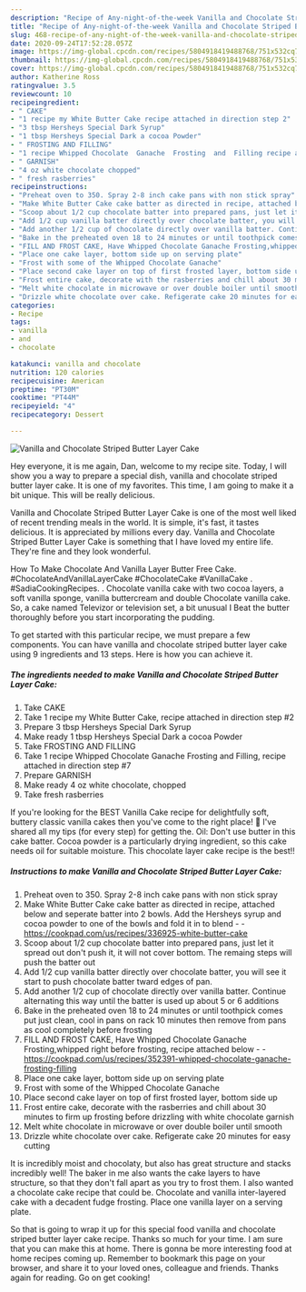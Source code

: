 ```yaml
---
description: "Recipe of Any-night-of-the-week Vanilla and Chocolate Striped Butter Layer Cake"
title: "Recipe of Any-night-of-the-week Vanilla and Chocolate Striped Butter Layer Cake"
slug: 468-recipe-of-any-night-of-the-week-vanilla-and-chocolate-striped-butter-layer-cake
date: 2020-09-24T17:52:28.057Z
image: https://img-global.cpcdn.com/recipes/5804918419488768/751x532cq70/vanilla-and-chocolate-striped-butter-layer-cake-recipe-main-photo.jpg
thumbnail: https://img-global.cpcdn.com/recipes/5804918419488768/751x532cq70/vanilla-and-chocolate-striped-butter-layer-cake-recipe-main-photo.jpg
cover: https://img-global.cpcdn.com/recipes/5804918419488768/751x532cq70/vanilla-and-chocolate-striped-butter-layer-cake-recipe-main-photo.jpg
author: Katherine Ross
ratingvalue: 3.5
reviewcount: 10
recipeingredient:
- " CAKE"
- "1 recipe my White Butter Cake recipe attached in direction step 2"
- "3 tbsp Hersheys Special Dark Syrup"
- "1 tbsp Hersheys Special Dark a cocoa Powder"
- " FROSTING AND FILLING"
- "1 recipe Whipped Chocolate  Ganache  Frosting  and  Filling recipe attached in direction step 7"
- " GARNISH"
- "4 oz white chocolate chopped"
- " fresh rasberries"
recipeinstructions:
- "Preheat oven to 350. Spray 2-8 inch cake pans with non stick spray"
- "Make White Butter Cake cake batter as directed in recipe, attached below and seperate batter into 2 bowls. Add the Hersheys syrup and cocoa powder to one of the bowls and fold it in to blend  https://cookpad.com/us/recipes/336925-white-butter-cake"
- "Scoop about 1/2 cup chocolate batter into prepared pans, just let it spread out don&#39;t push it, it will not cover bottom. The remaing steps will push the batter out"
- "Add 1/2 cup vanilla batter directly over chocolate batter, you will see it start to push chocolate batter tward edges of pan."
- "Add another 1/2 cup of chocolate directly over vanilla batter. Continue alternating this way until the batter is used up about 5 or 6 additions"
- "Bake in the preheated oven 18 to 24 minutes or until toothpick comes put just clean, cool in pans on rack 10 minutes then remove from pans as cool completely  before  frosting"
- "FILL AND FROST CAKE, Have Whipped Chocolate Ganache Frosting,whipped right before frosting, recipe attached below  https://cookpad.com/us/recipes/352391-whipped-chocolate-ganache-frosting-filling"
- "Place one cake layer, bottom side up on serving plate"
- "Frost with some of the Whipped Chocolate Ganache"
- "Place second cake layer on top of first frosted layer, bottom side up"
- "Frost entire cake, decorate with the rasberries and chill about 30 minutes to firm up frosting before drizzling with white chocolate garnish"
- "Melt white chocolate in microwave or over double boiler until smooth"
- "Drizzle white chocolate over cake. Refigerate cake 20 minutes for easy cutting"
categories:
- Recipe
tags:
- vanilla
- and
- chocolate

katakunci: vanilla and chocolate 
nutrition: 120 calories
recipecuisine: American
preptime: "PT30M"
cooktime: "PT44M"
recipeyield: "4"
recipecategory: Dessert

---
```



![Vanilla and Chocolate Striped Butter Layer Cake](https://img-global.cpcdn.com/recipes/5804918419488768/751x532cq70/vanilla-and-chocolate-striped-butter-layer-cake-recipe-main-photo.jpg)

Hey everyone, it is me again, Dan, welcome to my recipe site. Today, I will show you a way to prepare a special dish, vanilla and chocolate striped butter layer cake. It is one of my favorites. This time, I am going to make it a bit unique. This will be really delicious.

Vanilla and Chocolate Striped Butter Layer Cake is one of the most well liked of recent trending meals in the world. It is simple, it's fast, it tastes delicious. It is appreciated by millions every day. Vanilla and Chocolate Striped Butter Layer Cake is something that I have loved my entire life. They're fine and they look wonderful.

How To Make Chocolate And Vanilla Layer Butter Free Cake. #ChocolateAndVanillaLayerCake #ChocolateCake #VanillaCake . #SadiaCookingRecipes. . Chocolate vanilla cake with two cocoa layers, a soft vanilla sponge, vanilla buttercream and double Chocolate vanilla cake. So, a cake named Televizor or television set, a bit unusual I Beat the butter thoroughly before you start incorporating the pudding.


To get started with this particular recipe, we must prepare a few components. You can have vanilla and chocolate striped butter layer cake using 9 ingredients and 13 steps. Here is how you can achieve it.

<!--inarticleads1-->

##### The ingredients needed to make Vanilla and Chocolate Striped Butter Layer Cake:

1. Take  CAKE
1. Take 1 recipe my White Butter Cake, recipe attached in direction step #2
1. Prepare 3 tbsp Hersheys Special Dark Syrup
1. Make ready 1 tbsp Hersheys Special Dark a cocoa Powder
1. Take  FROSTING AND FILLING
1. Take 1 recipe Whipped Chocolate  Ganache  Frosting  and  Filling, recipe attached in direction step #7
1. Prepare  GARNISH
1. Make ready 4 oz white chocolate, chopped
1. Take  fresh rasberries


If you&#39;re looking for the BEST Vanilla Cake recipe for delightfully soft, buttery classic vanilla cakes then you&#39;ve come to the right place! 🙂 I&#39;ve shared all my tips (for every step) for getting the. Oil: Don&#39;t use butter in this cake batter. Cocoa powder is a particularly drying ingredient, so this cake needs oil for suitable moisture. This chocolate layer cake recipe is the best!! 

<!--inarticleads2-->

##### Instructions to make Vanilla and Chocolate Striped Butter Layer Cake:

1. Preheat oven to 350. Spray 2-8 inch cake pans with non stick spray
1. Make White Butter Cake cake batter as directed in recipe, attached below and seperate batter into 2 bowls. Add the Hersheys syrup and cocoa powder to one of the bowls and fold it in to blend -  - https://cookpad.com/us/recipes/336925-white-butter-cake
1. Scoop about 1/2 cup chocolate batter into prepared pans, just let it spread out don&#39;t push it, it will not cover bottom. The remaing steps will push the batter out
1. Add 1/2 cup vanilla batter directly over chocolate batter, you will see it start to push chocolate batter tward edges of pan.
1. Add another 1/2 cup of chocolate directly over vanilla batter. Continue alternating this way until the batter is used up about 5 or 6 additions
1. Bake in the preheated oven 18 to 24 minutes or until toothpick comes put just clean, cool in pans on rack 10 minutes then remove from pans as cool completely  before  frosting
1. FILL AND FROST CAKE, Have Whipped Chocolate Ganache Frosting,whipped right before frosting, recipe attached below -  - https://cookpad.com/us/recipes/352391-whipped-chocolate-ganache-frosting-filling
1. Place one cake layer, bottom side up on serving plate
1. Frost with some of the Whipped Chocolate Ganache
1. Place second cake layer on top of first frosted layer, bottom side up
1. Frost entire cake, decorate with the rasberries and chill about 30 minutes to firm up frosting before drizzling with white chocolate garnish
1. Melt white chocolate in microwave or over double boiler until smooth
1. Drizzle white chocolate over cake. Refigerate cake 20 minutes for easy cutting


It is incredibly moist and chocolaty, but also has great structure and stacks incredibly well! The baker in me also wants the cake layers to have structure, so that they don&#39;t fall apart as you try to frost them. I also wanted a chocolate cake recipe that could be. Chocolate and vanilla inter-layered cake with a decadent fudge frosting. Place one vanilla layer on a serving plate. 

So that is going to wrap it up for this special food vanilla and chocolate striped butter layer cake recipe. Thanks so much for your time. I am sure that you can make this at home. There is gonna be more interesting food at home recipes coming up. Remember to bookmark this page on your browser, and share it to your loved ones, colleague and friends. Thanks again for reading. Go on get cooking!
